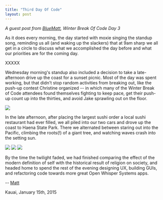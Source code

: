 ```yaml
---
title: "Third Day Of Code"
layout: post
---
```


*A guest post from [BlueMatt](https://twitter.com/thebluematt), Winter Break Of Code Day 3*

As it does every morning, the day started with moxie singing the standup song, reminding us all
(and waking up the slackers) that at 9am sharp we all get in a circle to discuss what we
accomplished the day before and what our priorities are for the coming day.

XXXXX

Wednesday morning's standup also included a decision to take a late-afternoon drive up the coast for
a sunset picnic.  Most of the day was spent working, but that didn't stop random activities from
breaking out, like the push-up contest Christine organized -- in which many of the Winter Break of Code
attendees found themselves fighting to keep pace, get their push-up count up into the thirties, and
avoid Jake sprawling out on the floor.

<img src="/blog/images/wboc-pushups.jpg" class="nice"/>

In the late afternoon, after placing the largest sushi order a local sushi restaurant
had ever filled, we all piled into our two cars and drove up the coast to Haena State Park.
There we alternated between staring out into the Pacific, climbing the roots(!) of a giant
tree, and watching waves crash into the setting sun.

<img src="/blog/images/haena-staring.jpg" class="nice"/>

<img src="/blog/images/wboc-tree.jpg" class="nice"/>

<img src="/blog/images/wboc-crashing.jpg" class="nice"/>

By the time the twilight faded, we had finished comparing the effect of the modern definition
of self with the historical result of religion on society, and headed home to spend the rest of the
evening designing UX, building GUIs, and refactoring code towards more great Open Whisper Systems
apps.

-- [Matt](https://twitter.com/thebluematt)

Kauai, January 15th, 2015
